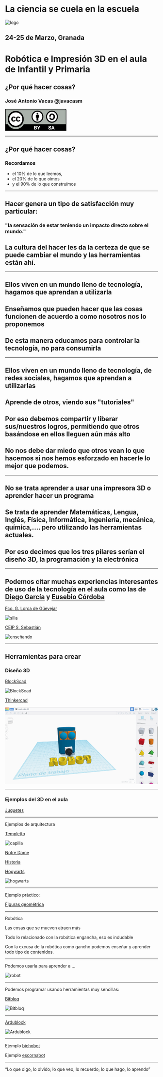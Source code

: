 # La ciencia se cuela en la escuela
![logo](https://www.csif.es/sites/default/files/styles/contenido/public/field/image/imagen%20Jornadas%20La%20ciencia%20se%20cuela%20en%20la%20escuela.png?itok=F3zjla_3)

## 24-25 de Marzo, Granada

# Robótica e Impresión 3D en el aula de Infantil y Primaria

## ¿Por qué hacer cosas?

### José Antonio Vacas @javacasm

![CC](https://raw.githubusercontent.com/javacasm/ArduinoAvanzadoDE2017/master/images/Licencia_CC_peque.png)

* * *

## ¿Por qué hacer cosas?

### Recordamos
* el 10% de lo que leemos,
* el 20% de lo que oímos
* y el 90% de lo que construímos

* * *

## Hacer genera un tipo de **satisfacción muy particular**:

### __"la sensación de estar teniendo un impacto directo sobre el mundo."__

## La cultura del hacer les da la certeza de que se puede cambiar el mundo y las herramientas están ahí.

* * *

## Ellos viven en un mundo lleno de tecnología,  hagamos que aprendan a utilizarla

## Enseñamos que pueden hacer que las cosas funcionen de acuerdo a como nosotros nos lo proponemos

## De esta manera educamos para controlar la tecnología, no para consumirla

* * *

## Ellos viven en un mundo lleno de tecnología, de redes sociales, hagamos que aprendan a utilizarlas

## Aprende de otros, viendo sus "tutoriales"

## Por eso debemos compartir y liberar sus/nuestros logros, permitiendo que otros basándose en ellos lleguen aún más alto

## No nos debe dar miedo que otros vean lo que hacemos si nos hemos esforzado en hacerle lo mejor que podemos.

* * *

## No se trata aprender a usar una impresora 3D o aprender hacer un programa

## Se trata de aprender Matemáticas, Lengua, Inglés, Física, Informática, ingeniería, mecánica, química,....  pero utilizando las herramientas actuales.

## Por eso decimos que los tres pilares serían el diseño 3D, la programación y la electrónica

* * *

## Podemos citar muchas experiencias interesantes de uso de la tecnología en el aula como las de [Diego García](https://unblogfantasticoenguevejar.blogspot.com.es/) y [Eusebio Córdoba](http://tercero.ceipsansebastian.net/)

[Fco. G. Lorca de Güevejar](https://twitter.com/FGuevejar/status/844894944879935488)

![silla](https://2.bp.blogspot.com/-jEDmHHTCny4/WLoGeFYyVxI/AAAAAAAABfQ/KXMtnDGJflYOGpoTP78cHX9SOTau1OcQgCLcB/s400/FullSizeRender.jpg)


[CEIP S. Sebastián](https://twitter.com/ceipsnsebastian/status/845212030013493248)

![enseñando](https://pbs.twimg.com/media/C7rL2NWXwAEWDS7.jpg)

* * *
## Herramientas para crear

### Diseño 3D

[BlockScad](https://www.blockscad3d.com/)

![BlockScad](https://d2.alternativeto.net/dist/s/blockscad_212565_full.png?format=jpg&width=1200&height=1200&mode=crop&upscale=false)

[Thinkercad](https://www.tinkercad.com)

![diseño](https://github.com/javacasm/ClasesPrimariaTech/raw/master/images/mandoRobot_3D.png)
* * *

### Ejemplos del 3D en el aula

[Juguetes](https://github.com/javacasm/Tecnologia-Educativa/blob/master/juguetes.md)

* * *

Ejemplos de arquitectura

[Templetto](http://www.thingiverse.com/thing:968928)

![capilla](http://thingiverse-production-new.s3.amazonaws.com/renders/c3/b5/ac/f0/3c/Pic_01_preview_featured.jpg)

[Notre Dame](https://twitter.com/manureinosa/status/840472298331222016)

[Historia](https://twitter.com/manureinosa/status/841369373260537857)

[Hogwarts](http://www.thingiverse.com/thing:1369458/apps)

![hogwarts](http://thingiverse-production-new.s3.amazonaws.com/renders/07/b3/fe/9b/f6/bebea283710a363a7080d849d7d9f468_preview_featured.JPG)


* * *
Ejemplo práctico:

[Figuras geométrica](http://www.thingiverse.com/javacasm/collections/figuras-geometricas)


* * *

Robótica

Las cosas que se mueven atraen más

Todo lo relacionado con la robótica engancha,  eso es indudable

Con la excusa de la robótica como gancho podemos enseñar y aprender todo tipo de contenidos.

* * *

Podemos usarla para aprender a [...](./desarrollo.md)

![robot](https://pbs.twimg.com/media/C7oWc2lW4AA_-p6.jpg)

* * *
Podemos programar usando herramientas muy sencillas:

[Bitbloq](http://bitbloq.bq.com)

![Bitbloq](http://www.untipodigital.com/wp-content/uploads/2016/04/Bitbloq-V2_03.jpg)
* * *
[Ardublock](http://blog.ardublock.com)

![Ardublock](http://blog.ardublock.com/wp-content/uploads/2014/07/untitled6.jpg)
* * *

Ejemplo [bichobot](./bichobot.md)

Ejemplo [escornabot](./escornabot.md)
* * *
“Lo que oigo, lo olvido; lo que veo, lo recuerdo; lo que hago, lo aprendo”
